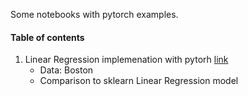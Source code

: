 Some notebooks with pytorch examples.

#### Table of contents
1. Linear Regression implemenation with pytorh [link](https://github.com/skela5528/pytorch-learn/blob/master/Regression%20with%20Pytorch.ipynb)
    - Data: Boston 
    - Comparison to sklearn Linear Regression model
